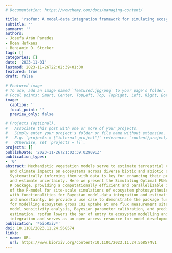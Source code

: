 ```yaml
---
# Documentation: https://wowchemy.com/docs/managing-content/

title: 'rsofun: A model-data integration framework for simulating ecosystem processes'
subtitle: ''
summary: ''
authors:
- Josefa Arán Paredes
- Koen Hufkens
- Benjamin D. Stocker
tags: []
categories: []
date: '2023-11-01'
lastmod: 2023-11-26T22:02:39+01:00
featured: true
draft: false

# Featured image
# To use, add an image named `featured.jpg/png` to your page's folder.
# Focal points: Smart, Center, TopLeft, Top, TopRight, Left, Right, BottomLeft, Bottom, BottomRight.
image:
  caption: ''
  focal_point: ''
  preview_only: false

# Projects (optional).
#   Associate this post with one or more of your projects.
#   Simply enter your project's folder or file name without extension.
#   E.g. `projects = ["internal-project"]` references `content/project/deep-learning/index.md`.
#   Otherwise, set `projects = []`.
projects: []
publishDate: '2023-11-26T21:02:39.029091Z'
publication_types:
- '0'
abstract: Mechanistic vegetation models serve to estimate terrestrial carbon fluxes
  and climate impacts on ecosystems across diverse biotic and abiotic conditions.
  Systematically informing them with data is key for enhancing their predictive accuracy
  and estimate uncertainty. Here we present the Simulating Optimal FUNctioning rsofun
  R package, providing a computationally efficient and parallelizable implementation
  of the P-model for site-scale simulations of ecosystem photosynthesis, complemented
  with functionalities for Bayesian model-data integration and estimation of parameters
  and uncertainty. We provide a use case to demonstrate the package functionalities
  for modelling ecosystem gross CO2 uptake at one flux measurement site, including
  model sensitivity analysis, Bayesian parameter calibration, and prediction uncertainty
  estimation. rsofun lowers the bar of entry to ecosystem modelling and model-data
  integration and serves as an open access resource for model development and dissemination.
publication: '*bioRxiv*'
doi: 10.1101/2023.11.24.568574
links:
- name: URL
  url: https://www.biorxiv.org/content/10.1101/2023.11.24.568574v1
---
```

